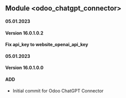 ## Module <odoo_chatgpt_connector>
#### 05.01.2023
#### Version 16.0.1.0.2
#### Fix api_key to website_openai_api_key

#### 05.01.2023
#### Version 16.0.1.0.0
#### ADD

- Initial commit for Odoo ChatGPT Connector
